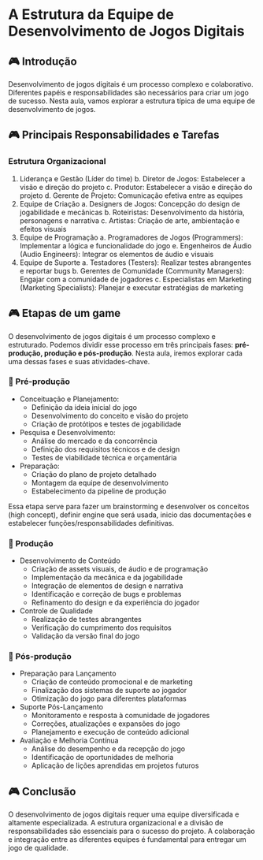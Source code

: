 # A Estrutura da Equipe de Desenvolvimento de Jogos Digitais

## 🎮 Introdução

Desenvolvimento de jogos digitais é um processo complexo e colaborativo. Diferentes papéis e responsabilidades são necessários para criar um jogo de sucesso. Nesta aula, vamos explorar a estrutura típica de uma equipe de desenvolvimento de jogos.

## 🎮 Principais Responsabilidades e Tarefas

### Estrutura Organizacional
1. Liderança e Gestão (Líder do time)
  b. Diretor de Jogos: Estabelecer a visão e direção do projeto
  c. Produtor: Estabelecer a visão e direção do projeto
  d. Gerente de Projeto: Comunicação efetiva entre as equipes
2. Equipe de Criação
  a. Designers de Jogos: Concepção do design de jogabilidade e mecânicas
  b. Roteiristas: Desenvolvimento da história, personagens e narrativa
  c. Artistas: Criação de arte, ambientação e efeitos visuais
3. Equipe de Programação 
  a. Programadores de Jogos (Programmers): Implementar a lógica e funcionalidade do jogo
  e. Engenheiros de Áudio (Audio Engineers): Integrar os elementos de áudio e visuais
4. Equipe de Suporte
  a. Testadores (Testers): Realizar testes abrangentes e reportar bugs
  b. Gerentes de Comunidade (Community Managers): Engajar com a comunidade de jogadores
  c. Especialistas em Marketing (Marketing Specialists): Planejar e executar estratégias de marketing

## 🎮 Etapas de um game

O desenvolvimento de jogos digitais é um processo complexo e estruturado. Podemos dividir esse processo em três principais fases: **pré-produção, produção e pós-produção**. Nesta aula, iremos explorar cada uma dessas fases e suas atividades-chave.

### 💎 Pré-produção

- Conceituação e Planejamento:
  - Definição da ideia inicial do jogo
  - Desenvolvimento do conceito e visão do projeto
  - Criação de protótipos e testes de jogabilidade
- Pesquisa e Desenvolvimento:
  - Análise do mercado e da concorrência
  - Definição dos requisitos técnicos e de design
  - Testes de viabilidade técnica e orçamentária
- Preparação:
  - Criação do plano de projeto detalhado
  - Montagem da equipe de desenvolvimento
  - Estabelecimento da pipeline de produção

Essa etapa serve para fazer um brainstorming e desenvolver os conceitos (high concept), definir engine que será usada, inicio das documentações e estabelecer funções/responsabilidades definitivas.

### 💎 Produção

- Desenvolvimento de Conteúdo
  - Criação de assets visuais, de áudio e de programação
  - Implementação da mecânica e da jogabilidade
  - Integração de elementos de design e narrativa
  - Identificação e correção de bugs e problemas
  - Refinamento do design e da experiência do jogador
- Controle de Qualidade
  - Realização de testes abrangentes
  - Verificação do cumprimento dos requisitos
  - Validação da versão final do jogo

### 💎 Pós-produção

- Preparação para Lançamento
  - Criação de conteúdo promocional e de marketing
  - Finalização dos sistemas de suporte ao jogador
  - Otimização do jogo para diferentes plataformas
- Suporte Pós-Lançamento
  - Monitoramento e resposta à comunidade de jogadores
  - Correções, atualizações e expansões do jogo
  - Planejamento e execução de conteúdo adicional
- Avaliação e Melhoria Contínua
  - Análise do desempenho e da recepção do jogo
  - Identificação de oportunidades de melhoria
  - Aplicação de lições aprendidas em projetos futuros

## 🎮 Conclusão

O desenvolvimento de jogos digitais requer uma equipe diversificada e altamente especializada.
A estrutura organizacional e a divisão de responsabilidades são essenciais para o sucesso do projeto.
A colaboração e integração entre as diferentes equipes é fundamental para entregar um jogo de qualidade.
